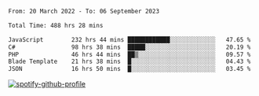 <!--START_SECTION:waka-->

```txt
From: 20 March 2022 - To: 06 September 2023

Total Time: 488 hrs 28 mins

JavaScript        232 hrs 44 mins ████████████░░░░░░░░░░░░░   47.65 %
C#                98 hrs 38 mins  █████░░░░░░░░░░░░░░░░░░░░   20.19 %
PHP               46 hrs 44 mins  ██▒░░░░░░░░░░░░░░░░░░░░░░   09.57 %
Blade Template    21 hrs 38 mins  █░░░░░░░░░░░░░░░░░░░░░░░░   04.43 %
JSON              16 hrs 50 mins  █░░░░░░░░░░░░░░░░░░░░░░░░   03.45 %
```

<!--END_SECTION:waka-->
[![spotify-github-profile](https://spotify-github-profile.vercel.app/api/view?uid=c00zprrvy9xiloa9qnco3hmng&cover_image=true&theme=novatorem&show_offline=false&background_color=121212&bar_color=53b14f&bar_color_cover=false)](https://spotify-github-profile.vercel.app/api/view?uid=c00zprrvy9xiloa9qnco3hmng&redirect=true)



